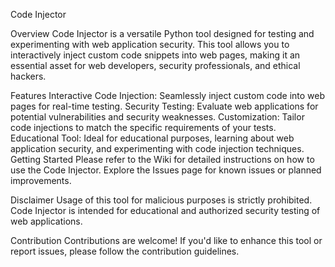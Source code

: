 
Code Injector

Overview
Code Injector is a versatile Python tool designed for testing and experimenting with web application security. This tool allows you to interactively inject custom code snippets into web pages, making it an essential asset for web developers, security professionals, and ethical hackers.

Features
Interactive Code Injection: Seamlessly inject custom code into web pages for real-time testing.
Security Testing: Evaluate web applications for potential vulnerabilities and security weaknesses.
Customization: Tailor code injections to match the specific requirements of your tests.
Educational Tool: Ideal for educational purposes, learning about web application security, and experimenting with code injection techniques.
Getting Started
Please refer to the Wiki for detailed instructions on how to use the Code Injector. Explore the Issues page for known issues or planned improvements.

Disclaimer
Usage of this tool for malicious purposes is strictly prohibited. Code Injector is intended for educational and authorized security testing of web applications.

Contribution
Contributions are welcome! If you'd like to enhance this tool or report issues, please follow the contribution guidelines.

